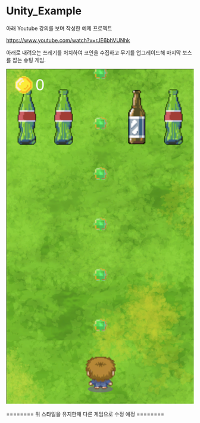 # Unity_Example

아래 Youtube 강의를 보며 작성한 예제 프로젝트

https://www.youtube.com/watch?v=rJE6bhVUNhk

아래로 내려오는 쓰레기를 처치하여 코인을 수집하고 무기를 업그레이드해 마지막 보스를 잡는 슈팅 게임.

![Game ScreenShot](screenshot.png)


======== 위 스타일을 유지한채 다른 게임으로 수정 예정 ========
